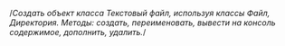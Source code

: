 /*Создать объект класса Текстовый файл, используя классы Файл, Директория. Методы: создать, переименовать,
        вывести на консоль содержимое, дополнить, удалить.*/

